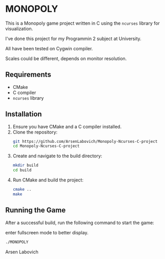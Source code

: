 # MONOPOLY

This is a Monopoly game project written in C using the `ncurses` library for visualization.

I've done this project for my Programmin 2 subject at University.

All have been tested on Cygwin compiler.

Scales could be different, depends on monitor resolution.

## Requirements

- CMake 
- C compiler
- `ncurses` library

## Installation

1. Ensure you have CMake and a C compiler installed.
2. Clone the repository:
    ```sh
    git https://github.com/ArsenLabovich/Monopoly-Ncurses-C-project
    cd Monopoly-Ncurses-C-project
    ```
3. Create and navigate to the build directory:
    ```sh
    mkdir build
    cd build
    ```
4. Run CMake and build the project:
    ```sh
    cmake ..
    make
    ```

## Running the Game

After a successful build, run the following command to start the game:

enter fullscreen mode to better display.

  ```sh
  ./MONOPOLY
  ```
Arsen Labovich
